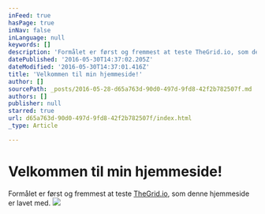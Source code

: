 ```yaml
---
inFeed: true
hasPage: true
inNav: false
inLanguage: null
keywords: []
description: 'Formålet er først og fremmest at teste TheGrid.io, som denne hjemmeside er lavet med.'
datePublished: '2016-05-30T14:37:02.205Z'
dateModified: '2016-05-30T14:37:01.416Z'
title: 'Velkommen til min hjemmeside!'
author: []
sourcePath: _posts/2016-05-28-d65a763d-90d0-497d-9fd8-42f2b782507f.md
authors: []
publisher: null
starred: true
url: d65a763d-90d0-497d-9fd8-42f2b782507f/index.html
_type: Article

---
```

# Velkommen til min hjemmeside!

Formålet er først og fremmest at teste [TheGrid.io][0], som denne hjemmeside er lavet med.
![](https://the-grid-user-content.s3-us-west-2.amazonaws.com/f3a91ce4-b67a-4767-9ed5-767fee1c15ba.jpg)

[0]: TheGrid.io